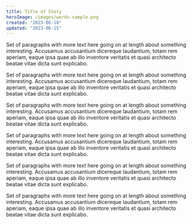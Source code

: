 ```yaml
---
title: Title of Story
heroImage: /images/words-sample.png
created: "2023-06-10"
updated: "2023-06-15"
---
```


Set of paragraphs with more text here going on at length about something interesting. Accusamus accusantium dicereque laudantium, totam rem aperiam, eaque ipsa quae ab illo inventore veritatis et quasi architecto beatae vitae dicta sunt explicabo.

Set of paragraphs with more text here going on at length about something interesting. Accusamus accusantium dicereque laudantium, totam rem aperiam, eaque ipsa quae ab illo inventore veritatis et quasi architecto beatae vitae dicta sunt explicabo.

Set of paragraphs with more text here going on at length about something interesting. Accusamus accusantium dicereque laudantium, totam rem aperiam, eaque ipsa quae ab illo inventore veritatis et quasi architecto beatae vitae dicta sunt explicabo.

Set of paragraphs with more text here going on at length about something interesting. Accusamus accusantium dicereque laudantium, totam rem aperiam, eaque ipsa quae ab illo inventore veritatis et quasi architecto beatae vitae dicta sunt explicabo.

Set of paragraphs with more text here going on at length about something interesting. Accusamus accusantium dicereque laudantium, totam rem aperiam, eaque ipsa quae ab illo inventore veritatis et quasi architecto beatae vitae dicta sunt explicabo.

Set of paragraphs with more text here going on at length about something interesting. Accusamus accusantium dicereque laudantium, totam rem aperiam, eaque ipsa quae ab illo inventore veritatis et quasi architecto beatae vitae dicta sunt explicabo.

